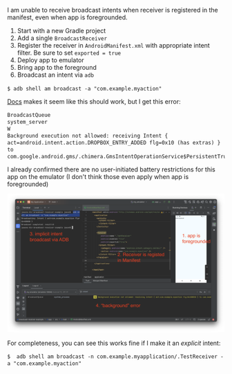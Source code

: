 I am unable to receive broadcast intents when receiver is registered in the manifest, even when app is foregrounded.

1. Start with a new Gradle project
1. Add a single `BroadcastReceiver`
2. Register the receiver in `AndroidManifest.xml` with appropriate intent filter. Be sure to set `exported = true`
3. Deploy app to emulator
4. Bring app to the foreground
5. Broadcast an intent via `adb`

`$ adb shell am broadcast -a "com.example.myaction"`

[Docs](https://developer.android.com/develop/background-work/background-tasks/broadcasts#manifest-declared-receivers) makes it seem like this should work, but I get this error:


```
BroadcastQueue          
system_server
W
Background execution not allowed: receiving Intent { act=android.intent.action.DROPBOX_ENTRY_ADDED flg=0x10 (has extras) } to com.google.android.gms/.chimera.GmsIntentOperationService$PersistentTrustedReceiver
```

I already confirmed there are no user-initiated battery restrictions for this app on the emulator (I don't think those even apply when app is foregrounded)


![example](example.png)


For completeness, you can see this works fine if I make it an _explicit_ intent:

```
$  adb shell am broadcast -n com.example.myapplication/.TestReceiver -a "com.example.myaction"
```